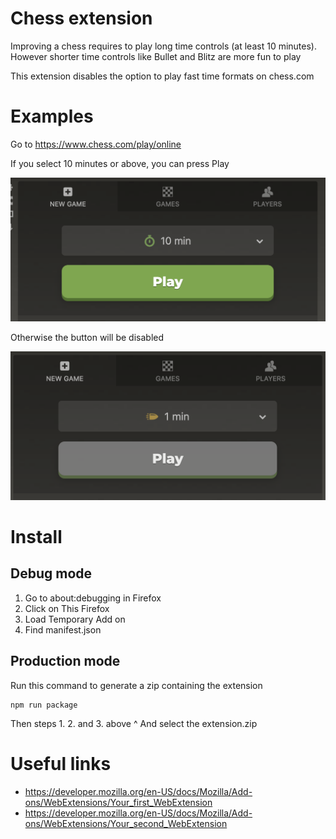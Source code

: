 # Chess extension

Improving a chess requires to play long time controls (at least 10 minutes). However shorter time controls like Bullet and Blitz are more fun to play

This extension disables the option to play fast time formats on chess.com

# Examples

Go to https://www.chess.com/play/online

If you select 10 minutes or above, you can press Play

![10-minute-allowed](./images/allowed.png)

Otherwise the button will be disabled

![1-minute-not-allowed](./images/not-allowed.png)

# Install

## Debug mode

1. Go to about:debugging in Firefox
2. Click on This Firefox
3. Load Temporary Add on
4. Find manifest.json

## Production mode

Run this command to generate a zip containing the extension
```
npm run package
```

Then steps 1. 2. and 3. above ^
And select the extension.zip

# Useful links

- https://developer.mozilla.org/en-US/docs/Mozilla/Add-ons/WebExtensions/Your_first_WebExtension
- https://developer.mozilla.org/en-US/docs/Mozilla/Add-ons/WebExtensions/Your_second_WebExtension
